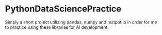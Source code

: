 # PythonDataSciencePractice
Simply a short project utilizing pandas, numpy and matpotlib in order for me to practice using these libraries for AI development.
